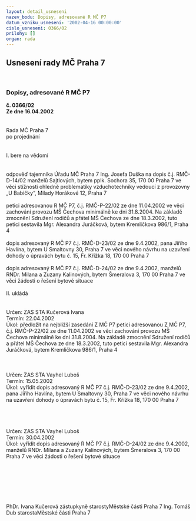 ```yaml
---
layout: detail_usneseni
nazev_bodu: Dopisy, adresované R MČ P7
datum_vzniku_usneseni: '2002-04-16 00:00:00'
cislo_usneseni: 0366/02
prilohy: []
organ: rada
---
```

<div id="ucUsn_pList" class="usn">
	<span><h2>Usnesení rady MČ Praha 7 </h2>
<br></span><div class="standBody">
<span><h3>Dopisy, adresované R MČ P7</h3></span><div class="center">
		<strong>č. 0366/02</strong><br>
	</div>
<div class="center">
		<strong>Ze dne 16.04.2002</strong><br><br>
	</div>
<br>Rada MČ Praha 7<br>po projednání<br><br><br>I.	bere na vědomí<br><br> <br>odpověď tajemníka Úřadu MČ Praha 7 Ing. Josefa Duška na dopis č.j. RMČ-D-14/02 manželů Sajtlových, bytem pplk. Sochora 35, 170 00 Praha 7 ve věci stížnosti ohledně problematiky vzduchotechniky vedoucí z provozovny „U Babičky“, Milady Horákové 12, Praha 7<br><br>petici adresovanou R MČ P7, č.j. RMČ-P-22/02 ze dne 11.04.2002 ve věci zachování provozu MŠ Čechova minimálně ke dni 31.8.2004. Na základě zmocnění Sdružení rodičů a přátel MŠ Čechova ze dne 18.3.2002, tuto petici sestavila Mgr. Alexandra Juráčková, bytem Kremličkova 986/1, Praha 4<br><br>dopis adresovaný R MČ P7 č.j. RMČ-D-23/02 ze dne 9.4.2002, pana Jiřího Havlína, bytem U Smaltovny 30, Praha 7 ve věci nového návrhu na uzavření dohody o úpravách bytu č. 15, Fr. Křížka 18, 170 00 Praha 7<br><br>dopis adresovaný R MČ P7 č.j. RMČ-D-24/02 ze dne 9.4.2002, manželů RNDr. Milana a Zuzany Kalinových, bytem Šmeralova 3, 170 00 Praha 7 ve věci žádosti o řešení  bytové situace<br><br>II.	ukládá <br><br> <br>Určen:	ZAS STA Kučerová Ivana<br>Termín: 22.04.2002<br>Úkol:	předložit na nejbližší zasedání Z MČ P7 petici adresovanou Z MČ P7, č.j. RMČ-P-22/02 ze dne 11.04.2002 ve věci zachování provozu MŠ Čechova minimálně ke dni 31.8.2004. Na základě zmocnění Sdružení rodičů a přátel MŠ Čechova ze dne 18.3.2002, tuto petici sestavila Mgr. Alexandra Juráčková, bytem Kremličkova 986/1, Praha 4<br> <br><br> <br>Určen:	ZAS STA Vayhel Luboš<br>Termín: 15.05.2002<br>Úkol:	vyřídit dopis adresovaný R MČ P7 č.j. RMČ-D-23/02 ze dne 9.4.2002, pana Jiřího Havlína, bytem U Smaltovny 30, Praha 7 ve věci nového návrhu na uzavření dohody o úpravách bytu č. 15, Fr. Křížka 18, 170 00 Praha 7<br> <br><br><br> <br>Určen:	ZAS STA Vayhel Luboš<br>Termín: 30.04.2002<br>Úkol:	vyřídit dopis adresovaný R MČ P7 č.j. RMČ-D-24/02 ze dne 9.4.2002, manželů RNDr. Milana a Zuzany Kalinových, bytem Šmeralova 3, 170 00 Praha 7 ve věci žádosti o řešení  bytové situace<br><br> <br><br><br><br> <br>	<br>PhDr. Ivana Kučerová zástupkyně starostyMěstské části Praha 7	Ing. Tomáš Dub starostaMěstské části Praha 7<br>	<br><br>
</div>
</div>